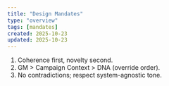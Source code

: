 ```yaml
---
title: "Design Mandates"
type: "overview"
tags: [mandates]
created: 2025-10-23
updated: 2025-10-23
---
```

1. Coherence first, novelty second.
2. GM > Campaign Context > DNA (override order).
3. No contradictions; respect system-agnostic tone.
